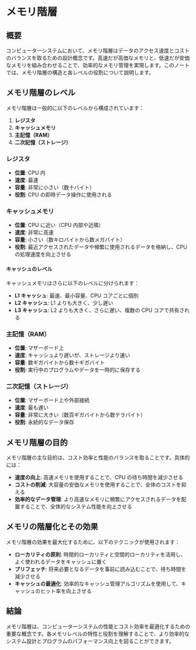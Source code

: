 # メモリ階層

## 概要

コンピューターシステムにおいて、メモリ階層はデータのアクセス速度とコストのバランスを取るための設計概念です。高速だが高価なメモリと、低速だが安価なメモリを組み合わせることで、効率的なメモリ管理を実現します。このノートでは、メモリ階層の構造と各レベルの役割について説明します。

## メモリ階層のレベル

メモリ階層は一般的に以下のレベルから構成されています：

1. **レジスタ**
2. **キャッシュメモリ**
3. **主記憶（RAM）**
4. **二次記憶（ストレージ）**

### レジスタ

-   **位置**: CPU 内
-   **速度**: 最速
-   **容量**: 非常に小さい（数十バイト）
-   **役割**: CPU の即時データ操作に使用される

### キャッシュメモリ

-   **位置**: CPU に近い（CPU 内部や近隣）
-   **速度**: 非常に高速
-   **容量**: 小さい（数キロバイトから数メガバイト）
-   **役割**: 最近アクセスされたデータや頻繁に使用されるデータを格納し、CPU の処理速度を向上させる

#### キャッシュのレベル

キャッシュメモリはさらに以下のレベルに分けられます：

-   **L1 キャッシュ**: 最速、最小容量、CPU コアごとに個別
-   **L2 キャッシュ**: L1 よりも大きく、少し遅い
-   **L3 キャッシュ**: L2 よりも大きく、さらに遅い、複数の CPU コアで共有される

### 主記憶（RAM）

-   **位置**: マザーボード上
-   **速度**: キャッシュより遅いが、ストレージより速い
-   **容量**: 数ギガバイトから数十ギガバイト
-   **役割**: 実行中のプログラムやデータを一時的に保存する

### 二次記憶（ストレージ）

-   **位置**: マザーボード上や外部接続
-   **速度**: 最も遅い
-   **容量**: 非常に大きい（数百ギガバイトから数テラバイト）
-   **役割**: 永続的なデータ保存

## メモリ階層の目的

メモリ階層の主な目的は、コスト効率と性能のバランスを取ることです。具体的には：

-   **速度の向上**: 高速メモリを使用することで、CPU の待ち時間を減少させる
-   **コストの削減**: 大容量の安価なメモリを使用することで、全体のコストを抑える
-   **効率的なデータ管理**: より高速なメモリに頻繁にアクセスされるデータを配置することで、全体的なシステム性能を向上させる

## メモリの階層化とその効果

メモリ階層の効果を最大化するために、以下のテクニックが使用されます：

-   **ローカリティの原則**: 時間的ローカリティと空間的ローカリティを活用し、よく使われるデータをキャッシュに置く
-   **プリフェッチ**: 将来必要となるデータを事前に読み込むことで、待ち時間を減少させる
-   **キャッシュの最適化**: 効率的なキャッシュ管理アルゴリズムを使用して、キャッシュのヒット率を向上させる

## 結論

メモリ階層は、コンピューターシステムの性能とコスト効率を最適化するための重要な概念です。各メモリレベルの特性と役割を理解することで、より効率的なシステム設計とプログラムのパフォーマンス向上を図ることができます。
